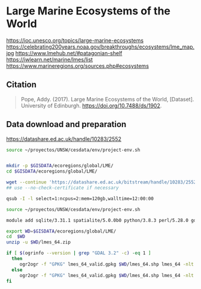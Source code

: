 # Large Marine Ecosystems of the World

https://ioc.unesco.org/topics/large-marine-ecosystems
https://celebrating200years.noaa.gov/breakthroughs/ecosystems/lme_map.jpg
https://www.lmehub.net/#patagonian-shelf
https://iwlearn.net/marine/lmes/list
https://www.marineregions.org/sources.php#ecosystems


## Citation
> Pope, Addy. (2017). Large Marine Ecosystems of the World, [Dataset]. University of Edinburgh. https://doi.org/10.7488/ds/1902.


## Data download and preparation

https://datashare.ed.ac.uk/handle/10283/2552


```sh
source ~/proyectos/UNSW/cesdata/env/project-env.sh


mkdir -p $GISDATA/ecoregions/global/LME/
cd $GISDATA/ecoregions/global/LME/

wget --continue 'https://datashare.ed.ac.uk/bitstream/handle/10283/2552/lmes_64.zip?sequence=1&isAllowed=y' --output-document=lmes_64.zip
## use --no-check-certificate if necessary


```


```sh
qsub -I -l select=1:ncpus=2:mem=120gb,walltime=12:00:00

source ~/proyectos/UNSW/cesdata/env/project-env.sh

module add sqlite/3.31.1 spatialite/5.0.0b0 python/3.8.3 perl/5.28.0 gdal/3.2.1 geos/3.8.1

export WD=$GISDATA/ecoregions/global/LME/
cd  $WD
unzip -u $WD/lmes_64.zip

if [ $(ogrinfo --version | grep "GDAL 3.2" -c) -eq 1 ]
  then
     ogr2ogr -f "GPKG" lmes_64_valid.gpkg $WD/lmes_64.shp lmes_64 -nlt PROMOTE_TO_MULTI -t_srs "+proj=longlat +datum=WGS84" -makevalid
  else
     ogr2ogr -f "GPKG" lmes_64_valid.gpkg $WD/lmes_64.shp lmes_64 -nlt PROMOTE_TO_MULTI -t_srs "+proj=longlat +datum=WGS84"
fi

```
